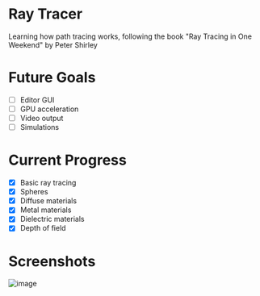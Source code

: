 # Ray Tracer
Learning how path tracing works, following the book "Ray Tracing in One Weekend" by Peter Shirley

# Future Goals
- [ ] Editor GUI
- [ ] GPU acceleration
- [ ] Video output
- [ ] Simulations

# Current Progress
- [X] Basic ray tracing
- [X] Spheres
- [X] Diffuse materials
- [X] Metal materials
- [X] Dielectric materials
- [X] Depth of field

# Screenshots
![image](https://github.com/yashs662/3D_Cellular_Automata/assets/66156000/48f5e364-19d7-41d4-887c-ab30add1e68e)